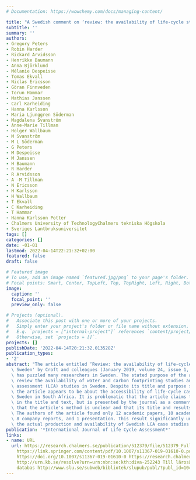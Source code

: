 ```yaml
---
# Documentation: https://wowchemy.com/docs/managing-content/

title: "A Swedish comment on ‘review: the availability of life-cycle studies in Sweden'"
subtitle: ''
summary: ''
authors:
- Gregory Peters
- Robin Harder
- Rickard Arvidsson
- Henrikke Baumann
- Anna Björklund
- Mélanie Despeisse
- Tomas Ekvall
- Niclas Ericsson
- Göran Finnveden
- Torun Hammar
- Mathias Janssen
- Carl Karheiding
- Hanna Karlsson
- Maria Ljunggren Söderman
- Magdalena Svanström
- Anne-Marie Tillman
- Holger Wallbaum
- M Svanström
- M L Söderman
- G Peters
- M Despeisse
- M Janssen
- H Baumann
- R Harder
- R Arvidsson
- A -M Tillman
- N Ericsson
- H Karlsson
- H Wallbaum
- T Ekvall
- C Karheiding
- T Hammar
- Hanna Karlsson Potter
- Chalmers University of TechnologyChalmers tekniska Högskola
- Sveriges Lantbruksuniversitet
tags: []
categories: []
date: -01-01
lastmod: 2022-04-14T22:21:32+02:00
featured: false
draft: false

# Featured image
# To use, add an image named `featured.jpg/png` to your page's folder.
# Focal points: Smart, Center, TopLeft, Top, TopRight, Left, Right, BottomLeft, Bottom, BottomRight.
image:
  caption: ''
  focal_point: ''
  preview_only: false

# Projects (optional).
#   Associate this post with one or more of your projects.
#   Simply enter your project's folder or file name without extension.
#   E.g. `projects = ["internal-project"]` references `content/project/deep-learning/index.md`.
#   Otherwise, set `projects = []`.
projects: []
publishDate: '2022-04-14T20:21:32.013528Z'
publication_types:
- '2'
abstract: "The article entitled ‘Review: the availability of life-cycle studies in\
  \ Sweden' by Croft and colleagues (January 2019, volume 24, issue 1, pages 6–11)\
  \ has puzzled many researchers in Sweden. The stated purpose of the article is to\
  \ review the availability of water and carbon footprinting studies and life-cycle\
  \ assessment (LCA) studies in Sweden. Despite its title and purpose suggesting otherwise,\
  \ the article appears to be about the accessibility of life-cycle case studies from\
  \ Sweden in South Africa. It is problematic that the article claims to be a review\
  \ in the title and text, but is presented by the journal as a commentary. We believe\
  \ that the article's method is unclear and that its title and results are misleading.\
  \ The authors of the article found only 12 academic papers, 10 academic theses,\
  \ 8 company reports, and 1 presentation. This result significantly underestimates\
  \ the actual production and availability of Swedish LCA case studies.  "
publication: '*International Journal of Life Cycle Assessment*'
links:
- name: URL
  url: https://research.chalmers.se/publication/512379/file/512379_Fulltext.pdf FULLTEXT
    https://link.springer.com/content/pdf/10.1007/s11367-019-01610-0.pdf https://research.chalmers.se/publication/512379
    https://doi.org/10.1007/s11367-019-01610-0 https://research.chalmers.se/publication/509237
    http://urn.kb.se/resolve?urn=urn:nbn:se:kth:diva-252243 Till lärosätets (kth)
    databas http://www.slu.se/subweb/bibliotek/slupub/publ/?publ_id=104384
---
```

